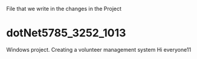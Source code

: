 File that we write in the changes in the Project
# dotNet5785_3252_1013
Windows project. Creating a volunteer management system
Hi everyone11
